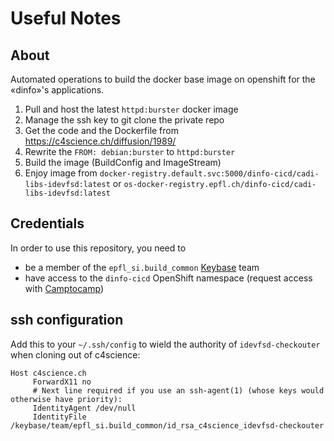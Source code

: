 # Useful Notes

## About

Automated operations to build the docker base image on openshift for the
«dinfo»'s applications.

1. Pull and host the latest `httpd:burster` docker image
2. Manage the ssh key to git clone the private repo
3. Get the code and the Dockerfile from https://c4science.ch/diffusion/1989/
4. Rewrite the `FROM: debian:burster` to `httpd:burster`
5. Build the image (BuildConfig and ImageStream)
6. Enjoy image from `docker-registry.default.svc:5000/dinfo-cicd/cadi-libs-idevfsd:latest` or `os-docker-registry.epfl.ch/dinfo-cicd/cadi-libs-idevfsd:latest`

## Credentials

In order to use this repository, you need to

- be a member of the `epfl_si.build_common` [Keybase](https://keybase.io) team
- have access to the `dinfo-cicd` OpenShift namespace (request access with [Camptocamp](mailto:support-infrastructure@camptocamp.com))


## ssh configuration

Add this to your `~/.ssh/config` to wield the authority of `idevfsd-checkouter` when cloning out of c4science:

```
Host c4science.ch
     ForwardX11 no
     # Next line required if you use an ssh-agent(1) (whose keys would otherwise have priority):
     IdentityAgent /dev/null
     IdentityFile /keybase/team/epfl_si.build_common/id_rsa_c4science_idevfsd-checkouter
```
